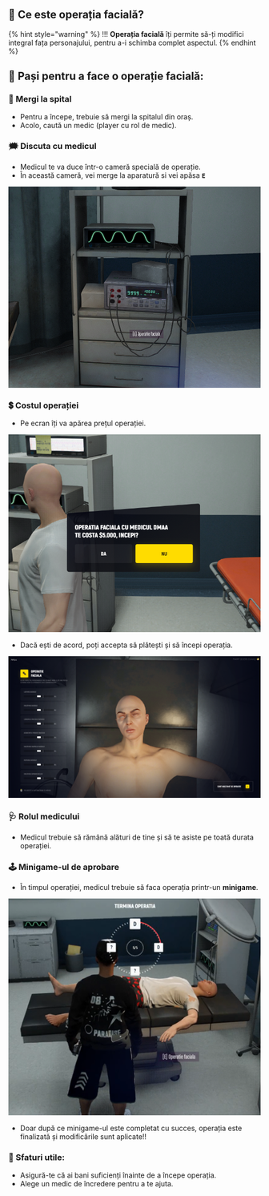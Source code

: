 
## 👄 Ce este operația facială?

{% hint style="warning" %}
!!! **Operația facială** îți permite să-ți modifici integral fața personajului, pentru a-i schimba complet aspectul.
{% endhint %}

## 👣 Pași pentru a face o operație facială:

### 👟  Mergi la spital

* Pentru a începe, trebuie să mergi la spitalul din oraș.
* Acolo, caută un medic (player cu rol de medic).

### 🗯️  Discuta cu medicul

* Medicul te va duce într-o cameră specială de operație.
* În această cameră, vei merge la aparatură si vei apăsa **`E`**

![Faciala](/public/img/faciala1.png)

### 💲  Costul operației

* Pe ecran îți va apărea prețul operației.

![Faciala](/public/img/faciala2.png)

* Dacă ești de acord, poți accepta să plătești și să începi operația.

![Faciala](/public/img/faciala3.png)

### 🩺  Rolul medicului

* Medicul trebuie să rămână alături de tine și să te asiste pe toată durata operației.

### 🕹️  Minigame-ul de aprobare

* În timpul operației, medicul trebuie să faca operația printr-un **minigame**.

![Faciala](/public/img/faciala4.png)

* Doar după ce minigame-ul este completat cu succes, operația este finalizată și modificările sunt aplicate!! 

### 📢 Sfaturi utile:

* Asigură-te că ai bani suficienți înainte de a începe operația.
* Alege un medic de încredere pentru a te ajuta.

